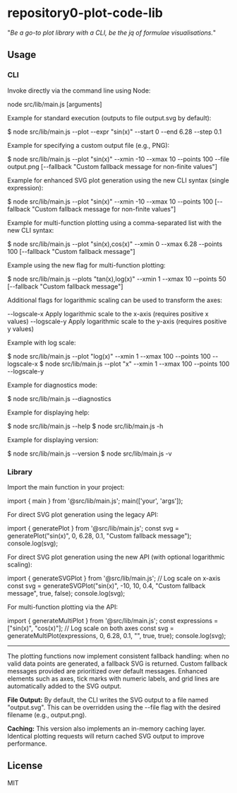 # repository0-plot-code-lib

"_Be a go-to plot library with a CLI, be the jq of formulae visualisations._"

## Usage

### CLI

Invoke directly via the command line using Node:

  node src/lib/main.js [arguments]

Example for standard execution (outputs to file output.svg by default):

  $ node src/lib/main.js --plot --expr "sin(x)" --start 0 --end 6.28 --step 0.1

Example for specifying a custom output file (e.g., PNG):

  $ node src/lib/main.js --plot "sin(x)" --xmin -10 --xmax 10 --points 100 --file output.png [--fallback "Custom fallback message for non-finite values"]

Example for enhanced SVG plot generation using the new CLI syntax (single expression):

  $ node src/lib/main.js --plot "sin(x)" --xmin -10 --xmax 10 --points 100 [--fallback "Custom fallback message for non-finite values"]

Example for multi-function plotting using a comma-separated list with the new CLI syntax:

  $ node src/lib/main.js --plot "sin(x),cos(x)" --xmin 0 --xmax 6.28 --points 100 [--fallback "Custom fallback message"]

Example using the new flag for multi-function plotting:

  $ node src/lib/main.js --plots "tan(x),log(x)" --xmin 1 --xmax 10 --points 50 [--fallback "Custom fallback message"]

Additional flags for logarithmic scaling can be used to transform the axes:

  --logscale-x        Apply logarithmic scale to the x-axis (requires positive x values)
  --logscale-y        Apply logarithmic scale to the y-axis (requires positive y values)

Example with log scale:

  $ node src/lib/main.js --plot "log(x)" --xmin 1 --xmax 100 --points 100 --logscale-x
  $ node src/lib/main.js --plot "x" --xmin 1 --xmax 100 --points 100 --logscale-y

Example for diagnostics mode:

  $ node src/lib/main.js --diagnostics

Example for displaying help:

  $ node src/lib/main.js --help
  $ node src/lib/main.js -h

Example for displaying version:

  $ node src/lib/main.js --version
  $ node src/lib/main.js -v

### Library

Import the main function in your project:

  import { main } from '@src/lib/main.js';
  main(['your', 'args']);

For direct SVG plot generation using the legacy API:

  import { generatePlot } from '@src/lib/main.js';
  const svg = generatePlot("sin(x)", 0, 6.28, 0.1, "Custom fallback message");
  console.log(svg);

For direct SVG plot generation using the new API (with optional logarithmic scaling):

  import { generateSVGPlot } from '@src/lib/main.js';
  // Log scale on x-axis
  const svg = generateSVGPlot("sin(x)", -10, 10, 0.4, "Custom fallback message", true, false);
  console.log(svg);

For multi-function plotting via the API:

  import { generateMultiPlot } from '@src/lib/main.js';
  const expressions = ["sin(x)", "cos(x)"];
  // Log scale on both axes
  const svg = generateMultiPlot(expressions, 0, 6.28, 0.1, "", true, true);
  console.log(svg);

---

The plotting functions now implement consistent fallback handling: when no valid data points are generated, a fallback SVG is returned. Custom fallback messages provided are prioritized over default messages. Enhanced elements such as axes, tick marks with numeric labels, and grid lines are automatically added to the SVG output.

**File Output:** By default, the CLI writes the SVG output to a file named "output.svg". This can be overridden using the --file flag with the desired filename (e.g., output.png).

**Caching:** This version also implements an in-memory caching layer. Identical plotting requests will return cached SVG output to improve performance.

## License

MIT

